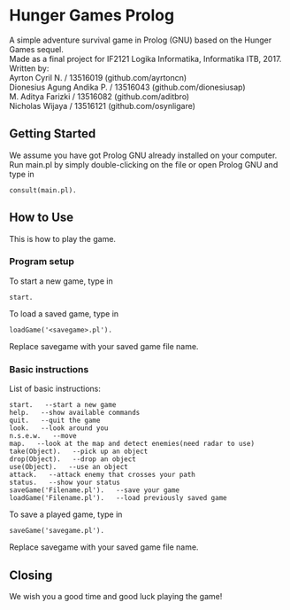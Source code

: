 # Hunger Games Prolog

A simple adventure survival game in Prolog (GNU) based on the Hunger Games sequel.  
Made as a final project for IF2121 Logika Informatika, Informatika ITB, 2017.  
Written by:  
Ayrton Cyril N. / 13516019 (github.com/ayrtoncn)  
Dionesius Agung Andika P. / 13516043 (github.com/dionesiusap)  
M. Aditya Farizki / 13516082 (github.com/aditbro)  
Nicholas Wijaya / 13516121 (github.com/osynligare)  

## Getting Started
We assume you have got Prolog GNU already installed on your computer. Run main.pl by simply double-clicking  on the file or open Prolog GNU and type in
```
consult(main.pl).
```

## How to Use
This is how to play the game.

### Program setup
To start a new game, type in
```
start.
```
  
To load a saved game, type in
```
loadGame('<savegame>.pl').
```
Replace savegame with your saved game file name.

### Basic instructions
List of basic instructions:
```
start.   --start a new game
help.   --show available commands
quit.   --quit the game
look.   --look around you
n.s.e.w.   --move
map.   --look at the map and detect enemies(need radar to use)
take(Object).   --pick up an object
drop(Object).   --drop an object
use(Object).   --use an object
attack.   --attack enemy that crosses your path
status.   --show your status
saveGame('Filename.pl').   --save your game
loadGame('Filename.pl').   --load previously saved game
```

To save a played game, type in
```
saveGame('savegame.pl').
```
Replace savegame with your saved game file name.

## Closing
We wish you a good time and good luck playing the game!
